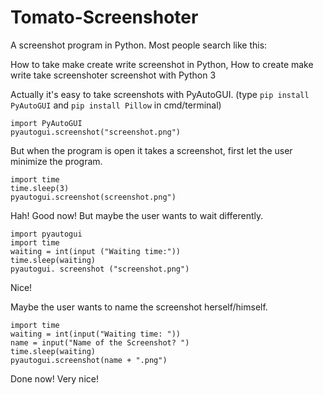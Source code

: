 # Tomato-Screenshoter
A screenshot program in Python.
Most people search like this:

How to take make create write screenshot in Python, How to create make write take screenshoter screenshot with Python 3

Actually it's easy to take screenshots with PyAutoGUI.
(type ```pip install PyAutoGUI``` and ```pip install Pillow``` in cmd/terminal)
```
import PyAutoGUI 
pyautogui.screenshot("screenshot.png")
```


But when the program is open it takes a screenshot, first let the user minimize the program.

```import pyautogui
import time
time.sleep(3)
pyautogui.screenshot(screenshot.png")
```

Hah! Good now! But maybe the user wants to wait differently.

```
import pyautogui
import time
waiting = int(input ("Waiting time:"))
time.sleep(waiting)
pyautogui. screenshot ("screenshot.png")
```

Nice!

Maybe the user wants to name the screenshot herself/himself.
```import pyautogui
import time
waiting = int(input("Waiting time: "))
name = input("Name of the Screenshot? ")
time.sleep(waiting)
pyautogui.screenshot(name + ".png")
```
Done now! Very nice!
